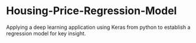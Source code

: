 # Housing-Price-Regression-Model
Applying a deep learning application using Keras from python to establish a regression model for key insight. 
